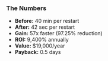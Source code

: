 ### The Numbers

- **Before:** 40 min per restart
- **After:** 42 sec per restart
- **Gain:** 57x faster (97.25% reduction)
- **ROI:** 9,400% annually
- **Value:** $19,000/year
- **Payback:** 0.5 days
